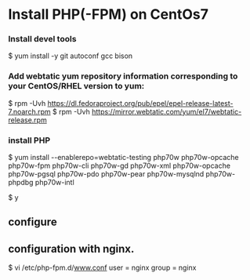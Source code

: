 Install PHP(-FPM) on CentOs7
========================

### Install devel tools 
$ yum install -y git autoconf gcc bison

### Add webtatic yum repository information corresponding to your CentOS/RHEL version to yum:

$ rpm -Uvh https://dl.fedoraproject.org/pub/epel/epel-release-latest-7.noarch.rpm
$ rpm -Uvh https://mirror.webtatic.com/yum/el7/webtatic-release.rpm


### install PHP
$ yum install --enablerepo=webtatic-testing php70w php70w-opcache php70w-fpm php70w-cli php70w-gd php70w-xml php70w-opcache php70w-pgsql php70w-pdo php70w-pear php70w-mysqlnd php70w-phpdbg php70w-intl

$ y

## configure 

## configuration with nginx. 
$ vi /etc/php-fpm.d/www.conf
	user = nginx
	group = nginx
